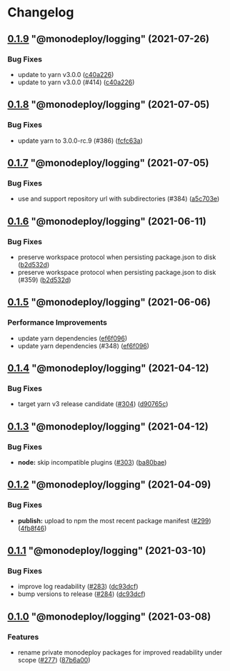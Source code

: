 # Changelog

<!-- MONODEPLOY:BELOW -->

## [0.1.9](https://github.com/tophat/monodeploy/compare/@monodeploy/logging@0.1.8...@monodeploy/logging@0.1.9) "@monodeploy/logging" (2021-07-26)<a name="0.1.9"></a>

### Bug Fixes

* update to yarn v3.0.0 ([c40a226](https://github.com/tophat/monodeploy/commits/c40a226))
* update to yarn v3.0.0 (#414) ([c40a226](https://github.com/tophat/monodeploy/commits/c40a226))




## [0.1.8](https://github.com/tophat/monodeploy/compare/@monodeploy/logging@0.1.7...@monodeploy/logging@0.1.8) "@monodeploy/logging" (2021-07-05)<a name="0.1.8"></a>

### Bug Fixes

* update yarn to 3.0.0-rc.9 (#386) ([fcfc63a](https://github.com/tophat/monodeploy/commits/fcfc63a))




## [0.1.7](https://github.com/tophat/monodeploy/compare/@monodeploy/logging@0.1.6...@monodeploy/logging@0.1.7) "@monodeploy/logging" (2021-07-05)<a name="0.1.7"></a>

### Bug Fixes

* use and support repository url with subdirectories (#384) ([a5c703e](https://github.com/tophat/monodeploy/commits/a5c703e))




## [0.1.6](https://github.com/tophat/monodeploy/compare/@monodeploy/logging@0.1.5...@monodeploy/logging@0.1.6) "@monodeploy/logging" (2021-06-11)<a name="0.1.6"></a>

### Bug Fixes

* preserve workspace protocol when persisting package.json to disk ([b2d532d](https://github.com/tophat/monodeploy/commits/b2d532d))
* preserve workspace protocol when persisting package.json to disk (#359) ([b2d532d](https://github.com/tophat/monodeploy/commits/b2d532d))




## [0.1.5](https://github.com/tophat/monodeploy/compare/@monodeploy/logging@0.1.4...@monodeploy/logging@0.1.5) "@monodeploy/logging" (2021-06-06)<a name="0.1.5"></a>

### Performance Improvements

* update yarn dependencies ([ef6f096](https://github.com/tophat/monodeploy/commits/ef6f096))
* update yarn dependencies (#348) ([ef6f096](https://github.com/tophat/monodeploy/commits/ef6f096))




## [0.1.4](https://github.com/tophat/monodeploy/compare/@monodeploy/logging@0.1.3...@monodeploy/logging@0.1.4) "@monodeploy/logging" (2021-04-12)<a name="0.1.4"></a>

### Bug Fixes

* target yarn v3 release candidate ([#304](https://github.com/tophat/monodeploy/issues/304)) ([d90765c](https://github.com/tophat/monodeploy/commits/d90765c))


## [0.1.3](https://github.com/tophat/monodeploy/compare/@monodeploy/logging@0.1.2...@monodeploy/logging@0.1.3) "@monodeploy/logging" (2021-04-12)<a name="0.1.3"></a>

### Bug Fixes

* **node:** skip incompatible plugins ([#303](https://github.com/tophat/monodeploy/issues/303)) ([ba80bae](https://github.com/tophat/monodeploy/commits/ba80bae))


## [0.1.2](https://github.com/tophat/monodeploy/compare/@monodeploy/logging@0.1.1...@monodeploy/logging@0.1.2) "@monodeploy/logging" (2021-04-09)<a name="0.1.2"></a>

### Bug Fixes

* **publish:** upload to npm the most recent package manifest ([#299](https://github.com/tophat/monodeploy/issues/299)) ([4fb8f46](https://github.com/tophat/monodeploy/commits/4fb8f46))


## [0.1.1](https://github.com/tophat/monodeploy/compare/@monodeploy/logging@0.1.0...@monodeploy/logging@0.1.1) "@monodeploy/logging" (2021-03-10)<a name="0.1.1"></a>

### Bug Fixes

* improve log readability ([#283](https://github.com/tophat/monodeploy/issues/283)) ([dc93dcf](https://github.com/tophat/monodeploy/commits/dc93dcf))
* bump versions to release ([#284](https://github.com/tophat/monodeploy/issues/284)) ([dc93dcf](https://github.com/tophat/monodeploy/commits/dc93dcf))


## [0.1.0](https://github.com/tophat/monodeploy/compare/@monodeploy/logging@0.0.5...@monodeploy/logging@0.1.0) "@monodeploy/logging" (2021-03-08)<a name="0.1.0"></a>

### Features

* rename private monodeploy packages for improved readability under scope ([#277](https://github.com/tophat/monodeploy/issues/277)) ([87b6a00](https://github.com/tophat/monodeploy/commits/87b6a00))
